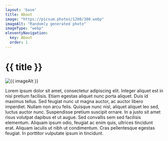 ```yaml
---
layout: 'base'
title: About
image: "https://picsum.photos/1200/300.webp"
imageAlt: "Randomly generated photo"
imageType: "webp"
eleventyNavigation:
  key: About
  order: 1
---
```


<h1>{{ title }}</h1>

<picture class="hero-image__container">
  <source srcset="{{ image }}" type="image/{{ imageType }}" />
  <img src="{{ image }}" alt="{{ imageAlt }}" loading="lazy" />
</picture>

<p>Lorem ipsum dolor sit amet, consectetur adipiscing elit. Integer aliquet est in nisi pretium facilisis. Etiam egestas aliquet nunc porta aliquet. Duis id maximus tellus. Sed feugiat nunc ut magna auctor, ac auctor libero imperdiet. Nullam non arcu felis. Quisque nunc nisl, aliquet aliquet leo sed, luctus auctor nunc. Suspendisse pretium suscipit ornare. In a justo sit amet risus volutpat dapibus et ut augue. Sed convallis sem sed facilisis elementum. Aliquam ipsum odio, feugiat ac enim quis, ultrices tincidunt erat. Aliquam iaculis ut nibh ut condimentum. Cras pellentesque egestas feugiat. In porttitor vulputate ipsum in tincidunt. </p>